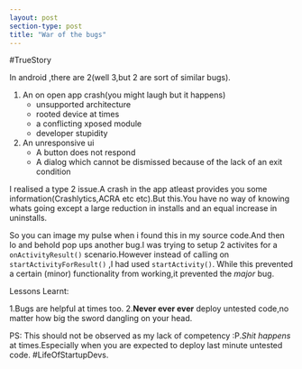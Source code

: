 ```yaml
---
layout: post
section-type: post
title: "War of the bugs"
---
```



#TrueStory

In android ,there are 2(well 3,but 2 are sort of similar bugs).

   1. An on open app crash(you might laugh but it happens)
      - unsupported architecture
      - rooted device at times
      - a conflicting xposed module
      - developer stupidity
   2. An unresponsive ui
      - A button does not respond
      - A dialog which cannot be dismissed because of the lack of an exit condition

I realised a type 2 issue.A crash in the app atleast provides you some information(Crashlytics,ACRA etc etc).But this.You have no way of knowing whats going except a large reduction in installs and an equal increase in uninstalls.

So you can image my pulse when i found this in my source code.And then lo and behold pop ups another bug.I was trying to setup 2 activites for a `onActivityResult()` scenario.However instead of calling on `startActivityForResult()` ,I had used `startActivity()`. While this prevented a certain (minor) functionality from working,it prevented the *major* bug.

Lessons Learnt:

 1.Bugs are helpful at times too.
 2.**Never ever ever**  deploy untested code,no matter how big the  sword dangling on your head.


PS: This should not be observed as my lack of competency :P._Shit happens_ at times.Especially when you are expected to deploy last minute untested code.
#LifeOfStartupDevs.
